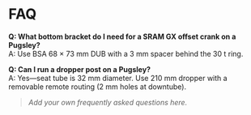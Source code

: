# FAQ

**Q: What bottom bracket do I need for a SRAM GX offset crank on a Pugsley?**  
A: Use BSA 68 × 73 mm DUB with a 3 mm spacer behind the 30 t ring.  

**Q: Can I run a dropper post on a Pugsley?**  
A: Yes—seat tube is 32 mm diameter. Use 210 mm dropper with a removable remote routing (2 mm holes at downtube).  

> _Add your own frequently asked questions here._